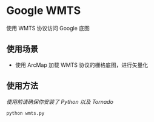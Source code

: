 # Google WMTS

使用 WMTS 协议访问 Google 底图

## 使用场景

* 使用 ArcMap 加载 WMTS 协议的栅格底图，进行矢量化

## 使用方法

*使用前请确保你安装了 Python 以及 Tornado*

	python wmts.py
    